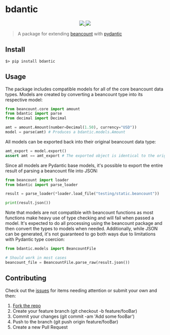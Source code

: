 # bdantic

<p align="center">
    <a href="https://github.com/jmgilman/bdantic/actions/workflows/ci.yml">
        <img src="https://github.com/jmgilman/bdantic/actions/workflows/ci.yml/badge.svg"/>
    </a>
    <a href="https://pypi.org/project/bdantic">
        <img src="https://img.shields.io/pypi/v/bdantic"/>
    </a>
</p>

> A package for extending [beancount][1] with [pydantic][2]

## Install

```shell
$> pip install bdantic
```

## Usage

The package includes compatible models for all of the core beancount data types.
Models are created by converting a beancount type into its respective model:

```python
from beancount.core import amount
from bdantic import parse
from decimal import Decimal

amt = amount.Amount(number=Decimal(1.50), currency="USD"))
model = parse(amt) # Produces a bdantic.models.Amount
```

All models can be exported back into their original beancount data type:

```python
amt_export = model.export()
assert amt == amt_export # The exported object is identical to the original
```

Since all models are Pydantic base models, it's possible to export the entire
result of parsing a beancount file into JSON:

```python
from beancount import loader
from bdantic import parse_loader

result = parse_loader(*loader.load_file("testing/static.beancount"))

print(result.json())
```

Note that models are not compatible with beancount functions as most functions
make heavy use of type checking and will fail when passed a model. It's expected
to do all processing using the beancount package and then convert the types to
models when needed. Additionally, while JSON can be generated, it's not
guaranteed to go both ways due to limitations with Pydantic type coercion:

```python
from bdantic.models import BeancountFile

# Should work in most cases
beancount_file = BeancountFile.parse_raw(result.json())
```

## Contributing

Check out the [issues][3] for items needing attention or submit your own and
then:

1. [Fork the repo][4]
2. Create your feature branch (git checkout -b feature/fooBar)
3. Commit your changes (git commit -am 'Add some fooBar')
4. Push to the branch (git push origin feature/fooBar)
5. Create a new Pull Request

[1]: https://github.com/beancount/beancount
[2]: https://github.com/samuelcolvin/pydantic
[3]: https://github.com/jmgilman/bdantic/issues
[4]: https://github.com/jmgilman/bdantic/fork
